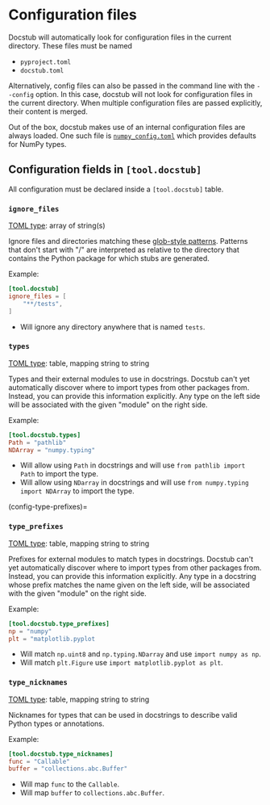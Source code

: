 # Configuration files

Docstub will automatically look for configuration files in the current directory.
These files must be named

- `pyproject.toml`
- `docstub.toml`

Alternatively, config files can also be passed in the command line with the `--config` option.
In this case, docstub will not look for configuration files in the current directory.
When multiple configuration files are passed explicitly, their content is merged.

Out of the box, docstub makes use of an internal configuration files are always loaded.
One such file is [`numpy_config.toml`](../src/docstub/numpy_config.toml) which provides defaults for NumPy types.


## Configuration fields in `[tool.docstub]`

All configuration must be declared inside a `[tool.docstub]` table.


### `ignore_files`

[TOML type](https://toml.io/en/latest): array of string(s)

Ignore files and directories matching these [glob-style patterns](https://docs.python.org/3/library/glob.html#glob.translate).
Patterns that don't start with "/" are interpreted as relative to the
directory that contains the Python package for which stubs are generated.

Example:

```toml
[tool.docstub]
ignore_files = [
    "**/tests",
]
```

- Will ignore any directory anywhere that is named `tests`.


### `types`

[TOML type](https://toml.io/en/latest): table, mapping string to string

Types and their external modules to use in docstrings.
Docstub can't yet automatically discover where to import types from other packages from.
Instead, you can provide this information explicitly.
Any type on the left side will be associated with the given "module" on the right side.

Example:

```toml
[tool.docstub.types]
Path = "pathlib"
NDArray = "numpy.typing"
```

- Will allow using `Path` in docstrings and will use `from pathlib import Path` to import the type.
- Will allow using `NDarray` in docstrings and will use `from numpy.typing import NDArray` to import the type.


(config-type-prefixes)=
### `type_prefixes`

[TOML type](https://toml.io/en/latest): table, mapping string to string

Prefixes for external modules to match types in docstrings.
Docstub can't yet automatically discover where to import types from other packages from.
Instead, you can provide this information explicitly.
Any type in a docstring whose prefix matches the name given on the left side, will be associated with the given "module" on the right side.

Example:

```toml
[tool.docstub.type_prefixes]
np = "numpy"
plt = "matplotlib.pyplot
```

- Will match `np.uint8` and `np.typing.NDarray` and use `import numpy as np`.
- Will match `plt.Figure` use `import matplotlib.pyplot as plt`.


### `type_nicknames`

[TOML type](https://toml.io/en/latest): table, mapping string to string

Nicknames for types that can be used in docstrings to describe valid Python types or annotations.

Example:

```toml
[tool.docstub.type_nicknames]
func = "Callable"
buffer = "collections.abc.Buffer"
```

- Will map `func` to the `Callable`.
- Will map `buffer` to `collections.abc.Buffer`.
